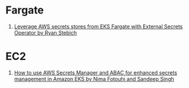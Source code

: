 
# Fargate

1. [Leverage AWS secrets stores from EKS Fargate with External Secrets Operator by Ryan Stebich](https://aws.amazon.com/blogs/containers/leverage-aws-secrets-stores-from-eks-fargate-with-external-secrets-operator/)

# EC2

1. [How to use AWS Secrets Manager and ABAC for enhanced secrets management in Amazon EKS by Nima Fotouhi and Sandeep Singh](https://aws.amazon.com/blogs/security/how-to-use-aws-secrets-manager-and-abac-for-enhanced-secrets-management-in-amazon-eks/)